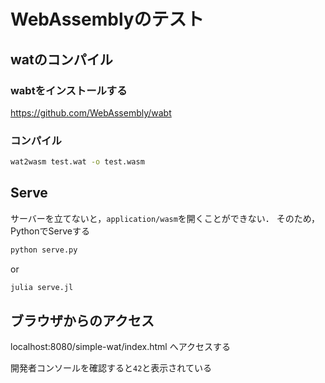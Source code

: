 # WebAssemblyのテスト

## watのコンパイル

### wabtをインストールする
https://github.com/WebAssembly/wabt


### コンパイル

```bash
wat2wasm test.wat -o test.wasm
```

## Serve

サーバーを立てないと，`application/wasm`を開くことができない．
そのため，PythonでServeする

```python
python serve.py
```

or

```julia
julia serve.jl
```

## ブラウザからのアクセス

localhost:8080/simple-wat/index.html
へアクセスする

開発者コンソールを確認すると`42`と表示されている